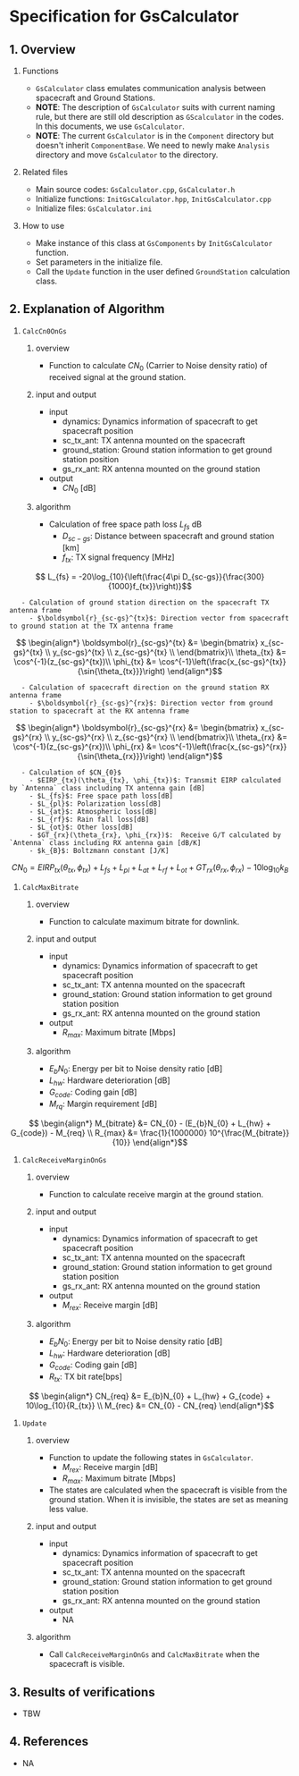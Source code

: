 # Specification for GsCalculator

## 1.  Overview
1. Functions
   - `GsCalculator` class emulates communication analysis between spacecraft and Ground Stations.
   - **NOTE**: The description of `GsCalculator` suits with current naming rule, but there are still old description as `GScalculator` in the codes. In this documents, we use `GsCalculator`.
   - **NOTE**: The current `GsCalculator` is in the `Component` directory but doesn't inherit `ComponentBase`. We need to newly make `Analysis` directory and move `GsCalculator` to the directory.

1. Related files
   - Main source codes: `GsCalculator.cpp`, `GsCalculator.h`
   - Initialize functions: `InitGsCalculator.hpp`, `InitGsCalculator.cpp`
   - Initialize files: `GsCalculator.ini`

1. How to use
   - Make instance of this class at `GsComponents` by `InitGsCalculator` function.
   - Set parameters in the initialize file.
   - Call the `Update` function in the user defined `GroundStation` calculation class.

## 2. Explanation of Algorithm
1. `CalcCn0OnGs`
    1. overview
       - Function to calculate $CN_{0}$ (Carrier to Noise density ratio) of received signal at the ground station.

    1. input and output
       - input
         + dynamics: Dynamics information of spacecraft to get spacecraft position
         + sc_tx_ant: TX antenna mounted on the spacecraft
         + ground_station: Ground station information to get ground station position
         + gs_rx_ant: RX antenna mounted on the ground station
       - output
         + $CN_{0}$ [dB]

    1. algorithm
       - Calculation of free space path loss $L_{fs}$ dB
         - $D_{sc-gs}$: Distance between spacecraft and ground station [km]
         - $f_{tx}$: TX signal frequency [MHz]
```math
         L_{fs} = -20\log_{10}{\left(\frac{4\pi D_{sc-gs}}{\frac{300}{1000}f_{tx}}\right)}
```
       - Calculation of ground station direction on the spacecraft TX antenna frame
         - $\boldsymbol{r}_{sc-gs}^{tx}$: Direction vector from spacecraft to ground station at the TX antenna frame
```math
         \begin{align*}
         \boldsymbol{r}_{sc-gs}^{tx} &= \begin{bmatrix}
                                         x_{sc-gs}^{tx} \\
                                         y_{sc-gs}^{tx} \\
                                         z_{sc-gs}^{tx} \\
                                        \end{bmatrix}\\
         \theta_{tx} &= \cos^{-1}(z_{sc-gs}^{tx})\\
         \phi_{tx} &= \cos^{-1}\left(\frac{x_{sc-gs}^{tx}}{\sin{\theta_{tx}}}\right)
         \end{align*}
```
       - Calculation of spacecraft direction on the ground station RX antenna frame
         - $\boldsymbol{r}_{sc-gs}^{rx}$: Direction vector from ground station to spacecraft at the RX antenna frame
```math
         \begin{align*}
         \boldsymbol{r}_{sc-gs}^{rx} &= \begin{bmatrix}
                                         x_{sc-gs}^{rx} \\
                                         y_{sc-gs}^{rx} \\
                                         z_{sc-gs}^{rx} \\
                                        \end{bmatrix}\\
         \theta_{rx} &= \cos^{-1}(z_{sc-gs}^{rx})\\
         \phi_{rx} &= \cos^{-1}\left(\frac{x_{sc-gs}^{rx}}{\sin{\theta_{rx}}}\right)
         \end{align*}
```
       - Calculation of $CN_{0}$
         - $EIRP_{tx}(\theta_{tx}, \phi_{tx})$: Transmit EIRP calculated by `Antenna` class including TX antenna gain [dB]
         - $L_{fs}$: Free space path loss[dB]
         - $L_{pl}$: Polarization loss[dB]
         - $L_{at}$: Atmospheric loss[dB]
         - $L_{rf}$: Rain fall loss[dB]
         - $L_{ot}$: Other loss[dB]
         - $GT_{rx}(\theta_{rx}, \phi_{rx})$:  Receive G/T calculated by `Antenna` class including RX antenna gain [dB/K]
         - $k_{B}$: Boltzmann constant [J/K] 
```math
         CN_{0} = EIRP_{tx}(\theta_{tx}, \phi_{tx}) + L_{fs} + L_{pl} + L_{at} + L_{rf} + L_{ot} + GT_{rx}(\theta_{rx}, \phi_{rx}) - 10\log_{10}{k_{B}}
```

1. `CalcMaxBitrate`
    1. overview
       - Function to calculate maximum bitrate for downlink.

    1. input and output
       - input
         + dynamics: Dynamics information of spacecraft to get spacecraft position
         + sc_tx_ant: TX antenna mounted on the spacecraft
         + ground_station: Ground station information to get ground station position
         + gs_rx_ant: RX antenna mounted on the ground station
       - output
         + $R_{max}$: Maximum bitrate [Mbps]

    1. algorithm
       - $E_{b}N_{0}$: Energy per bit to Noise density ratio [dB]
       - $L_{hw}$: Hardware deterioration [dB]
       - $G_{code}$: Coding gain [dB]
       - $M_{rq}$: Margin requirement [dB]
```math
       \begin{align*}
       M_{bitrate} &= CN_{0} - (E_{b}N_{0} + L_{hw} + G_{code}) - M_{req} \\
       R_{max} &= \frac{1}{1000000} 10^{\frac{M_{bitrate}}{10}}
       \end{align*}
```

1. `CalcReceiveMarginOnGs`
    1. overview
       - Function to calculate receive margin at the ground station.

    1. input and output
       - input
         + dynamics: Dynamics information of spacecraft to get spacecraft position
         + sc_tx_ant: TX antenna mounted on the spacecraft
         + ground_station: Ground station information to get ground station position
         + gs_rx_ant: RX antenna mounted on the ground station
       - output
         + $M_{rex}$: Receive margin [dB]

    1. algorithm
       - $E_{b}N_{0}$: Energy per bit to Noise density ratio [dB]
       - $L_{hw}$: Hardware deterioration [dB]
       - $G_{code}$: Coding gain [dB]
       - $R_{tx}$: TX bit rate[bps]
```math
       \begin{align*}
       CN_{req} &= E_{b}N_{0} + L_{hw} + G_{code} + 10\log_{10}{R_{tx}} \\
       M_{rec} &= CN_{0} - CN_{req}
       \end{align*}
```

1. `Update`
    1. overview
       - Function to update the following states in `GsCalculator`.
         + $M_{rex}$: Receive margin [dB]
         + $R_{max}$: Maximum bitrate [Mbps]
       - The states are calculated when the spacecraft is visible from the ground station. When it is invisible, the states are set as meaning less value.

    1. input and output
       - input
         + dynamics: Dynamics information of spacecraft to get spacecraft position
         + sc_tx_ant: TX antenna mounted on the spacecraft
         + ground_station: Ground station information to get ground station position
         + gs_rx_ant: RX antenna mounted on the ground station
       - output
         + NA

    1. algorithm
       - Call `CalcReceiveMarginOnGs` and `CalcMaxBitrate` when the spacecraft is visible.

## 3. Results of verifications
- TBW


## 4. References
- NA

